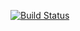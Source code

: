 [![Build Status](https://travis-ci.org/testobject/fastbill-java-wrapper.png)](https://travis-ci.org/testobject/fastbill-java-wrapper)
